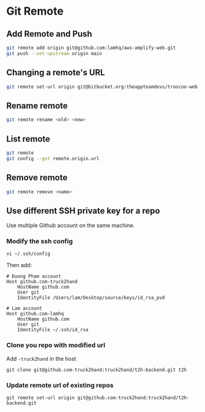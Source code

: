 # Git Remote

## Add Remote and Push

```bash
git remote add origin git@github.com:lamhq/aws-amplify-web.git
git push --set-upstream origin main
```


## Changing a remote's URL

```bash
git remote set-url origin git@bitbucket.org:theappteamdevs/troocoo-web.git
```


## Rename remote

```bash
git remote rename <old> <new>
```


## List remote

```bash
git remote
git config --get remote.origin.url
```


## Remove remote

```bash
git remote remove <name>
```


## Use different SSH private key for a repo

Use multiple Github account on the same machine.

### Modify the ssh config

```shell
vi ~/.ssh/config
```

Then add:

```
# Duong Pham account
Host github.com-truck2hand
	HostName github.com
	User git
	IdentityFile /Users/lam/Desktop/source/keys/id_rsa_pvd

# Lam account
Host github.com-lamhq
	HostName github.com
	User git
	IdentityFile ~/.ssh/id_rsa
```

### Clone you repo with modified url

Add `-truck2hand` in the host

```shell
git clone git@github.com-truck2hand:truck2hand/t2h-backend.git t2h
```

### Update remote url of existing repos

```shell
git remote set-url origin git@github.com-truck2hand:truck2hand/t2h-backend.git
```